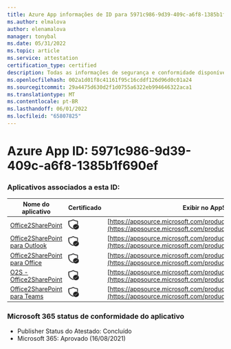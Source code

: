 ```yaml
---
title: Azure App informações de ID para 5971c986-9d39-409c-a6f8-1385b1f690ef
ms.author: elmalova
author: elenamalova
manager: tonybal
ms.date: 05/31/2022
ms.topic: article
ms.service: attestation
certification_type: certified
description: Todas as informações de segurança e conformidade disponíveis para 5971c986-9d39-409c-a6f8-1385b1f690ef.
ms.openlocfilehash: 002a1d01f8c41161f95c16cddf126d96d0c01a24
ms.sourcegitcommit: 29a4475d630d2f1d0755a6322eb994646322aca1
ms.translationtype: MT
ms.contentlocale: pt-BR
ms.lasthandoff: 06/01/2022
ms.locfileid: "65807825"
---
```

# <a name="azure-app-id-5971c986-9d39-409c-a6f8-1385b1f690ef"></a>Azure App ID: 5971c986-9d39-409c-a6f8-1385b1f690ef


### <a name="apps-associated-with-this-id"></a>Aplicativos associados a esta ID:
| **Nome do aplicativo** | **Certificado** | **Exibir no AppSource** |
|--------------|---------------|-----------------------|
| [Office2SharePoint](../forward/17859280.o2s.md) | <img alt="Certified application badge" src="../media/certified-badge.png" height="25" width="25" /> | [https://appsource.microsoft.com/product/office/17859280.o2s](https://appsource.microsoft.com/product/office/17859280.o2s) |
| [Office2SharePoint para Outlook](../forward/WA104380689.md) | <img alt="Certified application badge" src="../media/certified-badge.png" height="25" width="25" /> | [https://appsource.microsoft.com/product/office/WA104380689](https://appsource.microsoft.com/product/office/WA104380689) |
| [Office2SharePoint para Office](../forward/WA104381787.md) | <img alt="Certified application badge" src="../media/certified-badge.png" height="25" width="25" /> | [https://appsource.microsoft.com/product/office/WA104381787](https://appsource.microsoft.com/product/office/WA104381787) |
| [O2S - Office2SharePoint](../forward/WA200003656.md) | <img alt="Certified application badge" src="../media/certified-badge.png" height="25" width="25" /> | [https://appsource.microsoft.com/product/office/WA200003656](https://appsource.microsoft.com/product/office/WA200003656) |
| [Office2SharePoint para Teams](../forward/17859280.o2sforteams.md) | <img alt="Certified application badge" src="../media/certified-badge.png" height="25" width="25" /> | [https://appsource.microsoft.com/product/office/17859280.o2sforteams](https://appsource.microsoft.com/product/office/17859280.o2sforteams) |

### <a name="microsoft-365-app-compliance-status"></a>Microsoft 365 status de conformidade do aplicativo
- Publisher Status do Atestado: Concluído
- Microsoft 365: Aprovado (16/08/2021)
